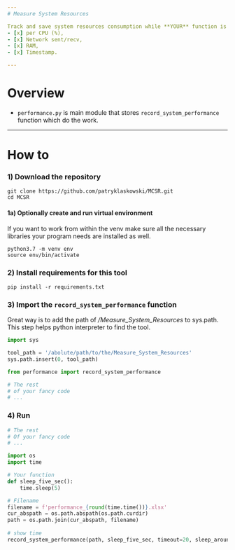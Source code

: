 ```yaml
---
# Measure System Resources

Track and save system resources consumption while **YOUR** function is running.
- [x] per CPU (%),
- [x] Network sent/recv,
- [x] RAM,
- [x] Timestamp.

---
```

# Overview

- ```performance.py``` is main module that stores ```record_system_performance``` function which do the work.

---
# How to
### 1) Download the repository
```
git clone https://github.com/patryklaskowski/MCSR.git 
cd MCSR
```
#### 1a) Optionally create and run virtual environment
If you want to work from within the venv make sure all the necessary libraries your program needs are installed as well.
```
python3.7 -m venv env
source env/bin/activate
```
### 2) Install requirements for this tool
```
pip install -r requirements.txt
```
### 3) Import the ```record_system_performance``` function
Great way is to add the path of */Measure_System_Resources* to sys.path. This step helps python interpreter to find the tool.
```python
import sys

tool_path = '/abolute/path/to/the/Measure_System_Resources'
sys.path.insert(0, tool_path)

from performance import record_system_performance

# The rest
# of your fancy code
# ...
```
### 4) Run
```python
# The rest
# Of your fancy code
# ...

import os
import time

# Your function
def sleep_five_sec():
    time.sleep(5)

# Filename
filename = f'performance_{round(time.time())}.xlsx'
cur_abspath = os.path.abspath(os.path.curdir)
path = os.path.join(cur_abspath, filename)
    
# show time
record_system_performance(path, sleep_five_sec, timeout=20, sleep_around=5, stop=False)
```
